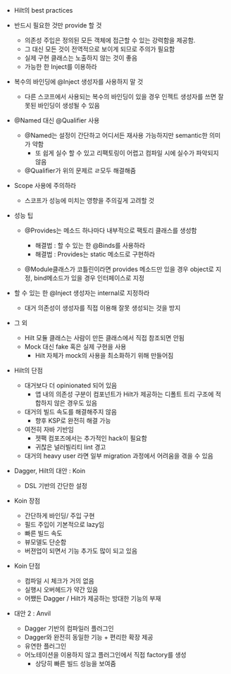 - Hilt의 best practices

- 반드시 필요한 것만 provide 할 것
	- 의존성 주입은 정의된 모든 객체에 접근할 수 있는 강력함을 제공함.
	- 그 대신 모든 것이 전역적으로 보이게 되므로 주의가 필요함
	- 실제 구현 클래스는 노출하지 않는 것이 좋음
	- 가능한 한 Inject를 이용하라

- 복수의 바인딩에 @Inject 생성자를 사용하지 말 것
	- 다른 스코프에서 사용되는 복수의 바인딩이 있을 경우 인젝트 생성자를 쓰면 잘못된 바인딩이 생성될 수 있음

- @Named 대신 @Qualifier 사용
	- @Named는 설정이 간단하고 어디서든 재사용 가능하지만 semantic한 의미가 약함
		- 또 쉽게 실수 할 수 있고 리팩토링이 어렵고 컴파일 시에 실수가 파악되지 않음
	- @Qualifier가 위의 문제르 ㄹ모두 해결해줌

- Scope 사용에 주의하라
	- 스코프가 성능에 미치는 영향을 주의깊게 고려할 것

- 성능 팁
	- @Provides는 메소드 하나마다 내부적으로 팩토리 클래스를 생성함
		- 해결법 : 할 수 있는 한 @Binds를 사용하라
		- 해결법 : Provides는 static 메소드로 구현하라

	- @Module클래스가 코틀린이라면 provides 메소드만 있을 경우 object로 지정, bind메소드가 있을 경우 인터페이스로 지정

- 할 수 있는 한 @Inject 생성자는 internal로 지정하라
	- 대거 의존성이 생성자를 직접 이용해 잘못 생성되는 것을 방지

- 그 외
	- Hilt 모듈 클래스는 사람이 만든 클래스에서 직접 참조되면 안됨
	- Mock 대신 fake 혹은 실제 구현을 사용
		- Hilt 자체가 mock의 사용을 최소화하기 위해 만들어짐

- Hilt의 단점
	- 대거보다 더 opinionated 되어 있음
		- 앱 내의 의존성 구분이 컴포넌트가 Hilt가 제공하는 디폴트 트리 구조에 적합하지 않은 경우도 있음
	- 대거의 빌드 속도를 해결해주지 않음
		- 향후 KSP로 완전히 해결 가능
	- 여전히 자바 기반임
		- 젯팩 컴포즈에서는 추가적인 hack이 필요함
		- 귀찮은 널러빌리티 lint 경고
	- 대거의 heavy user 라면 일부 migration 과정에서 어려움을 겪을 수 있음

- Dagger, Hilt의 대안 : Koin
	- DSL 기반의 간단한 설정
	
- Koin 장점
	- 간단하게 바인딩/ 주입 구현
	- 필드 주입이 기본적으로 lazy임
	- 빠른 빌드 속도
	- 뷰모델도 단순함
	- 버젼업이 되면서 기능 추가도 많이 되고 있음
	
- Koin 단점
	- 컴파일 시 체크가 거의 없음
	- 실행시 오버헤드가 약간 있음
	- 어쨌든 Dagger / Hilt가 제공하는 방대한 기능의 부재

- 대안 2 : Anvil
	- Dagger 기반의 컴파일러 플러그인
	- Dagger와 완전히 동일한 기능 + 편리한 확장 제공
	- 유연한 플러그인
	- 어노테이션을 이용하지 않고 플러그인에서 직접 factory를 생성
		- 상당히 빠른 빌드 성능을 보여줌
